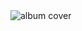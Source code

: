 <html>
  <img src ="https://img.discogs.com/Cm0JYzn40gMGUihFu5kvW-Iy-aU=/fit-in/600x600/filters:strip_icc():format(jpeg):mode_rgb():quality(90)/discogs-images/R-4695748-1549127168-1943.jpeg.jpg" alt ="album cover" title ="Watching Movies with the Sound Off"/>
</html>
